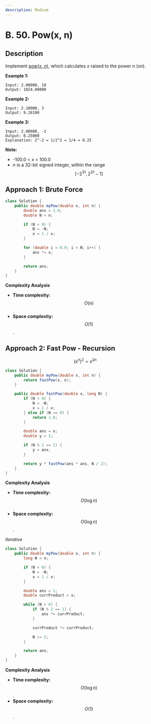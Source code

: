 ```yaml
---
description: Medium
---
```


# B. 50. Pow\(x, n\)

## Description

Implement [pow\(_x_, _n_\)](http://www.cplusplus.com/reference/valarray/pow/), which calculates _x_ raised to the power _n_ \(xn\).

**Example 1:**

```text
Input: 2.00000, 10
Output: 1024.00000
```

**Example 2:**

```text
Input: 2.10000, 3
Output: 9.26100
```

**Example 3:**

```text
Input: 2.00000, -2
Output: 0.25000
Explanation: 2^-2 = 1/2^2 = 1/4 = 0.25
```

**Note:**

* -100.0 &lt; _x_ &lt; 100.0
* _n_ is a 32-bit signed integer, within the range $$[−2^{31}, 2^{31} − 1]$$

## Approach 1: Brute Force

```java
class Solution {
    public double myPow(double x, int n) {
        double ans = 1.0;
        double N = n;

        if (N < 0) {
            N = -N;
            x = 1 / x;
        }

        for (double i = 0.0; i < N; i++) {
            ans *= x;
        }

        return ans;
    }
}
```

**Complexity Analysis**

* **Time complexity:** $$O(n)$$.
* **Space complexity:** $$O(1)$$.

## Approach 2: Fast Pow - Recursion

$$
(x^n)^2 = x^{2n}
$$

```java
class Solution {
    public double myPow(double x, int n) {
        return fastPow(x, n);
    }

    public double fastPow(double x, long N) {
        if (N < 0) {
            N = -N;
            x = 1 / x;
        } else if (N == 0) {
            return 1.0;
        }

        double ans = x;
        double y = 1;

        if (N % 2 == 1) {
            y = ans;
        }

        return y * fastPow(ans * ans, N / 2);
    }
}
```

**Complexity Analysis**

* **Time complexity:** $$O(\log n)$$.
* **Space complexity:** $$O(\log {n})$$.

_Iterative_

```java
class Solution {
    public double myPow(double x, int n) {
        long N = n;

        if (N < 0) {
            N = -N;
            x = 1 / x;
        }

        double ans = 1;
        double currProduct = x;

        while (N > 0) {
            if (N % 2 == 1) {
                ans *= currProduct;
            }

            currProduct *= currProduct;

            N /= 2;
        }

        return ans;
    }
}
```

**Complexity Analysis**

* **Time complexity:** $$O(\log n)$$.
* **Space complexity:** $$O(1)$$.

